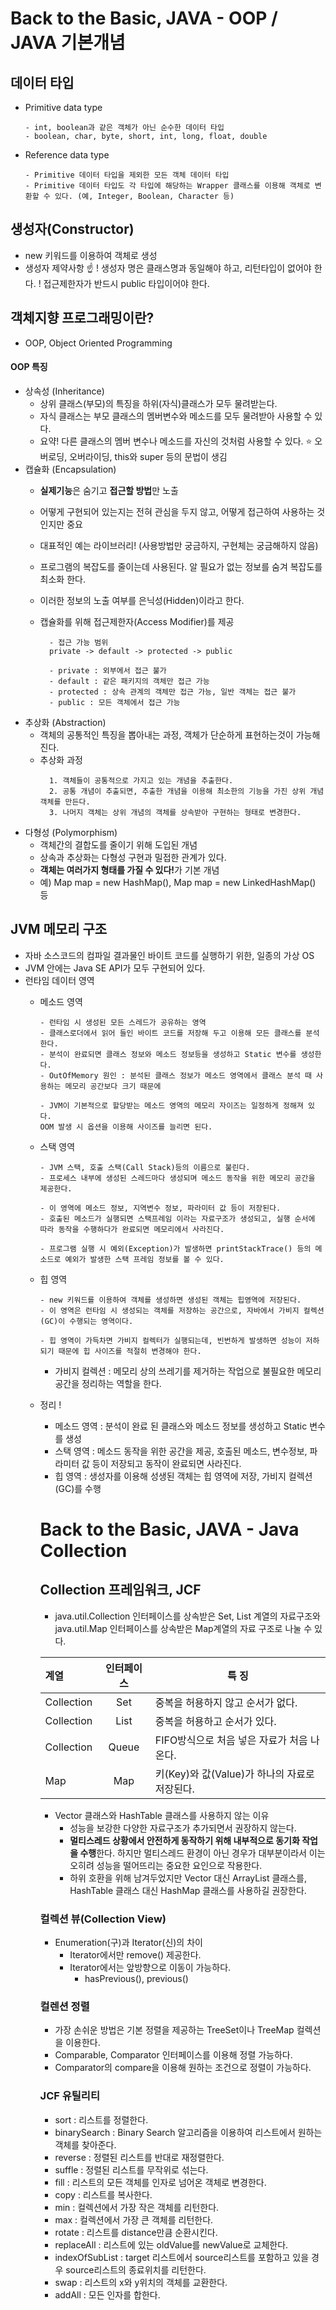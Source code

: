 # Back to the Basic, JAVA - OOP / JAVA 기본개념

## 데이터 타입
*  Primitive data type
    ```
    - int, boolean과 같은 객체가 아닌 순수한 데이터 타입
    - boolean, char, byte, short, int, long, float, double
    ```
  * Reference data type
    ```
    - Primitive 데이터 타입을 제외한 모든 객체 데이터 타입
    - Primitive 데이터 타입도 각 타입에 해당하는 Wrapper 클래스를 이용해 객체로 변환할 수 있다. (예, Integer, Boolean, Character 등)
    ```

## 생성자(Constructor)
  - new 키워드를 이용하여 객체로 생성
  - 생성자 제약사항 ☝️
    ! 생성자 명은 클래스명과 동일해야 하고, 리턴타입이 없어야 한다.
    ! 접근제한자가 반드시 public 타입이어야 한다.


## 객체지향 프로그래밍이란?
- OOP, Object Oriented Programming


#### OOP 특징
  - 상속성 (Inheritance)
    - 상위 클래스(부모)의 특징을 하위(자식)클래스가 모두 물려받는다.
    - 자식 클래스는 부모 클래스의 멤버변수와 메소드를 모두 물려받아 사용할 수 있다.
    - 요약!
    다른 클래스의 멤버 변수나 메소드를 자신의 것처럼 사용할 수 있다.
    ⭐️ 오버로딩, 오버라이딩, this와 super 등의 문법이 생김
  - 캡슐화 (Encapsulation)
    - <b>실제기능</b>은 숨기고 <b>접근할 방법</b>만 노출
    - 어떻게 구현되어 있는지는 전혀 관심을 두지 않고, 어떻게 접근하여 사용하는 것인지만 중요
    - 대표적인 예는 라이브러리! (사용방법만 궁금하지, 구현체는 궁금해하지 않음)
    - 프로그램의 복잡도를 줄이는데 사용된다. 알 필요가 없는 정보를 숨겨 복잡도를 최소화 한다.
    - 이러한 정보의 노출 여부를 은닉성(Hidden)이라고 한다.
    - 캡슐화를 위해 접근제한자(Access Modifier)를 제공

      ```
        - 접근 가능 범위
        private -> default -> protected -> public

        - private : 외부에서 접근 불가
        - default : 같은 패키지의 객체만 접근 가능
        - protected : 상속 관계의 객체만 접근 가능, 일반 객체는 접근 불가
        - public : 모든 객체에서 접근 가능
      ```
  - 추상화 (Abstraction)
    - 객체의 공통적인 특징을 뽑아내는 과정, 객체가 단순하게 표현하는것이 가능해진다.
    - 추상화 과정
      ```
        1. 객체들이 공통적으로 가지고 있는 개념을 추출한다.
        2. 공통 개념이 추출되면, 추출한 개념을 이용해 최소한의 기능을 가진 상위 개념 객체를 만든다.
        3. 나머지 객체는 상위 개념의 객체를 상속받아 구현하는 형태로 변경한다.
      ```
  - 다형성 (Polymorphism)
    - 객체간의 결합도를 줄이기 위해 도입된 개념
    - 상속과 추상화는 다형성 구현과 밀접한 관계가 있다.
    - <b>객체는 여러가지 형태를 가질 수 있다!</b>가 기본 개념
    - 예) Map map = new HashMap(), Map map = new LinkedHashMap() 등

## JVM 메모리 구조
- 자바 소스코드의 컴파일 결과물인 바이트 코드를 실행하기 위한, 일종의 가상 OS
- JVM 안에는 Java SE API가 모두 구현되어 있다.
- 런타임 데이터 영역
  - 메소드 영역
    ```
    - 런타임 시 생성된 모든 스레드가 공유하는 영역
    - 클래스로더에서 읽어 들인 바이트 코드를 저장해 두고 이용해 모든 클래스를 분석한다.
    - 분석이 완료되면 클래스 정보와 메소드 정보등을 생성하고 Static 변수를 생성한다.
    - OutOfMemory 원인 : 분석된 클래스 정보가 메소드 영역에서 클래스 분석 때 사용하는 메모리 공간보다 크기 때문에

    - JVM이 기본적으로 할당받는 메소드 영역의 메모리 자이즈는 일정하게 정해져 있다.
    OOM 발생 시 옵션을 이용해 사이즈를 늘리면 된다.
    ```
  - 스택 영역
    ```
    - JVM 스택, 호출 스택(Call Stack)등의 이름으로 불린다.
    - 프로세스 내부에 생성된 스레드마다 생성되며 메소드 동작을 위한 메모리 공간을 제공한다.

    - 이 영역에 메소드 정보, 지역변수 정보, 파라미터 값 등이 저장된다.
    - 호출된 메소드가 실행되면 스택프레임 이라는 자료구조가 생성되고, 실행 순서에 따라 동작을 수행하다가 완료되면 메모리에서 사라진다.

    - 프로그램 실행 시 예외(Exception)가 발생하면 printStackTrace() 등의 메소드로 예외가 발생한 스택 프레임 정보를 볼 수 있다.
    ```
  - 힙 영역
    ```
    - new 키워드를 이용하여 객체를 생성하면 생성된 객체는 힙영역에 저장된다.
    - 이 영역은 런타임 시 생성되는 객체를 저장하는 공간으로, 자바에서 가비지 컬렉션(GC)이 수행되는 영역이다.

    - 힙 영역이 가득차면 가비지 컬렉터가 실행되는데, 빈번하게 발생하면 성능이 저하되기 때문에 힙 사이즈를 적절히 변경해야 한다.
    ```
    - 가비지 컬렉션 : 메모리 상의 쓰레기를 제거하는 작업으로 불필요한 메모리 공간을 정리하는 역할을 한다.
  - 정리 !
    - 메소드 영역 : 분석이 완료 된 클래스와 메소드 정보를 생성하고 Static 변수를 생성
    - 스택 영역 : 메소드 동작을 위한 공간을 제공, 호출된 메소드, 변수정보, 파라미터 값 등이 저장되고 동작이 완료되면 사라진다.
    - 힙 영역 : 생성자를 이용해 성생된 객체는 힙 영역에 저장, 가비지 컬렉션(GC)를 수행

    # Back to the Basic, JAVA - Java Collection

    ## Collection 프레임워크, JCF
      - java.util.Collection 인터페이스를 상속받은 Set, List 계열의 자료구조와 java.util.Map 인터페이스를 상속받은 Map계열의 자료 구조로 나눌 수 있다.

      | 계열 | 인터페이스 | 특 징 |
      | :----- | :---:| ------------- |
      |Collection|Set|중복을 허용하지 않고 순서가 없다.|
      |Collection|List|중복을 허용하고 순서가 있다.|
      |Collection|Queue|FIFO방식으로 처음 넣은 자료가 처음 나온다.|
      |Map|Map|키(Key)와 값(Value)가 하나의 자료로 저장된다.|


      - Vector 클래스와 HashTable 클래스를 사용하지 않는 이유
        - 성능을 보강한 다양한 자료구조가 추가되면서 권장하지 않는다.
        - <b>멀티스레드 상황에서 안전하게 동작하기 위해 내부적으로 동기화 작업을 수행</b>한다.
        하지만 멀티스레드 환경이 아닌 경우가 대부분이라서 이는 오히려 성능을 떨어뜨리는 중요한 요인으로 작용한다.
        - 하위 호환을 위해 남겨두었지만 Vector 대신 ArrayList 클래스를, HashTable 클래스 대신 HashMap 클래스를 사용하길 권장한다.

    ### 컬렉션 뷰(Collection View)
      - Enumeration(구)과 Iterator(신)의 차이
        - Iterator에서만 remove() 제공한다.
        - Iterator에서는 앞방향으로 이동이 가능하다.
          - hasPrevious(), previous()

    ### 컬렌션 정렬
    - 가장 손쉬운 방법은 기본 정렬을 제공하는 TreeSet이나 TreeMap 컬렉션을 이용한다.
    - Comparable, Comparator 인터페이스를 이용해 정렬 가능하다.
    - Comparator의 compare을 이용해 원하는 조건으로 정렬이 가능하다.

    ### JCF 유틸리티
    - sort : 리스트를 정렬한다.
    - binarySearch : Binary Search 알고리즘을 이용하여 리스트에서 원하는 객체를 찾아준다.
    - reverse : 정렬된 리스트를 반대로 재정렬한다.
    - suffle : 정렬된 리스트를 무작위로 섞는다.
    - fill : 리스트의 모든 객체를 인자로 넘어온 객체로 변경한다.
    - copy : 리스트를 복사한다.
    - min : 컬렉션에서 가장 작은 객체를 리턴한다.
    - max : 컬렉션에서 가장 큰 객체를 리턴한다.
    - rotate : 리스트를 distance만큼 순환시킨다.
    - replaceAll : 리스트에 있는 oldValue를 newValue로 교체한다.
    - indexOfSubList : target 리스트에서 source리스트를 포함하고 있을 경우 source리스트의 종료위치를 리턴한다.
    - swap : 리스트의 x와 y위치의 객체를 교환한다.
    - addAll : 모든 인자를 합한다.
